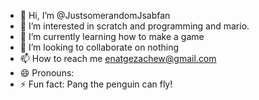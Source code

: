 - 👋 Hi, I’m @JustsomerandomJsabfan
- 👀 I’m interested in scratch and programming and mario.
- 🌱 I’m currently learning how to make a game
- 💞️ I’m looking to collaborate on nothing
- 📫 How to reach me enatgezachew@gmail.com
- 😄 Pronouns: 
- ⚡ Fun fact: Pang the penguin can fly!

<!---
JustsomerandomJsabfan/JustsomerandomJsabfan is a ✨ special ✨ repository because its `README.md` (this file) appears on your GitHub profile.
You can click the Preview link to take a look at your changes.
--->
